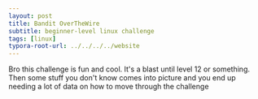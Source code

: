 ```yaml
---
layout: post
title: Bandit OverTheWire
subtitle: beginner-level linux challenge  
tags: [linux]
typora-root-url: ../../../../website
---
```


Bro this challenge is fun and cool. It's a blast until level 12 or something. Then some stuff you don't know comes into picture and you end up needing a lot of data on how to move through the challenge
